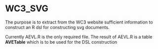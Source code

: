 WC3_SVG
=======

The purpose is to extract from the WC3 website sufficient information to construct an R dsl for constructing svg documents.

Currently AEVL.R is the only required file. 
The result of AEVL.R is a table **AVETable** which is to be used for the DSL construction


